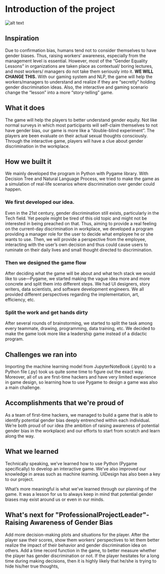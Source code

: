 # Introduction of the project

![alt text](https://github.com/LiSiruiRay/GenderInequalityProj/blob/resources/cover.jpg?raw=true)

## Inspiration

Due to confirmation bias, humans tend not to consider themselves to have gender biases. Thus, raising workers’ awareness, especially from the management level is essential. However, most of the “Gender Equality Lessons” in organizations are taken place as contextual/ boring lectures, and most workers/ managers do not take them seriously into it. **WE WILL CHANGE THIS.**  With our gaming system and NLP, the game will help the workers/managers to understand and realize if they are “secretly” holding gender discrimination ideas. Also, the interactive and gaming scenario change the “lesson” into a more “story-telling” game. 

## What it does

The game will help the players to better understand gender equity. Not like normal surveys in which most participants will self-claim themselves to not have gender bias, our game is more like a “double-blind experiment”. The players are been evaluate on their actual sexual thoughts consciously. Through the interactive game, players will have a clue about gender discrimination in the workplace. 

## How we built it

We mainly developed the program in Python with Pygame library. With Decision Tree and Natural Language Process, we tried to make the game as a simulation of real-life scenarios where discrimination over gender could happen. 

### We first developed our idea.

Even in the 21st century, gender discrimination still exists, particularly in the Tech field. Yet people might be tired of this old topic and might not be interested in being preached on that. Thus, aiming to provide a real feeling on the current-day discrimination in workplace, we developed a program providing a manager role for the user to decide what employee he or she wants to use. Then, we will provide a perspective from the employee, interacting with the user’s own decision and thus could cause users to ruminate on their daily lives and small thought directed to discrimination. 

### Then we designed the game flow

After deciding what the game will be about and what tech stack we would like to use—Pygame, we started making the vague idea more and more concrete and split them into different steps. We had UI designers, story writers, data scientists, and software development engineers. We all provided different perspectives regarding the implementation, art, efficiency, etc. 

### Split the work and get hands dirty

After several rounds of brainstorming, we started to split the task among every teammate, drawing, programming, data training, etc. We decided to make the game look more like a leadership game instead of a didactic program. 

## Challenges we ran into

Importing the machine learning model from JupyterNoteBook (.ipynb) to a Python file (.py) took us quite some time to figure out the exact way. Moreover, all of us are first-time hackers and have very limited experience in game design, so learning how to use Pygame to design a game was also a main challenge.

## Accomplishments that we're proud of

As a team of first-time hackers, we managed to build a game that is able to identify potential gender bias deeply entrenched within each individual. We’re both proud of our idea (the ambition of raising awareness of potential gender bias in the workplace) and our efforts to start from scratch and learn along the way.

## What we learned

Technically speaking, we’ve learned how to use Python (Pygame specifically) to develop an interactive game. We’ve also improved our knowledge in areas such as machine learning. UIDesign has also been a key to our project. 

What’s more meaningful is what we’ve learned through our planning of the game. It was a lesson for us to always keep in mind that potential gender biases may exist around us or even in our minds.

## What's next for "ProfessionalProjectLeader"-Raising Awareness of Gender Bias

Add more decision-making plots and situations for the player. After the player saw their scores, show them workers’ perspectives to let them better realize the impact of their behavior and gender discrimination idea on others. Add a time record function in the game, to better measure whether the player has gender discrimination or not. If the player hesitates for a long time during making decisions, then it is highly likely that he/she is trying to hide his/her true thoughts,
